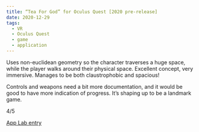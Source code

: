 ```yaml
---
title: “Tea For God” for Oculus Quest [2020 pre-release]
date: 2020-12-29
tags:
  - VR
  - Oculus Quest
  - game
  - application
---
```


Uses non-euclidean geometry so the character traverses a huge space, while the player walks around their physical space. Excellent concept, very immersive. Manages to be both claustrophobic and spacious!

Controls and weapons need a bit more documentation, and it would be good to have more indication of progress. It’s shaping up to be a landmark game.

4/5

[App Lab entry](https://www.oculus.com/experiences/quest/3762343440541585/)
